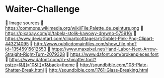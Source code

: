 # Waiter-Challenge


:link: Image sources
:art: https://commons.wikimedia.org/wiki/File:Palette_de_peinture.png
:art: https://pixabay.com/pl/tabela-stolik-kawowy-drewno-575916/
:art: https://www.deviantart.com/clipartcotttage/art/Goblet-Pink-Png-Clipart-443214095
:art: http://www.publicdomainfiles.com/show_file.php?id=13545915612553
:art: https://www.maxpixel.net/Hand-Labor-Next-Arrow-Straight-Right-Turn-2079328
:pencil: https://www.dafont.com/brokenpieces.font
:pencil: https://www.dafont.com/rh-shmatter.font?psize=l&l[]=10&l[]=1&back=theme
:musical_note: http://soundbible.com/108-Plate-Shatter-Break.html
:musical_note: http://soundbible.com/1761-Glass-Breaking.html